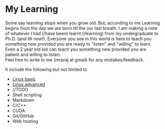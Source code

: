 # My Learning

<aside class="success"> Some say learning stops when you grow old. But, according to me Learning begins from the day we are born till the our last breath. I am making a note of whatever I had (/have been) learnt (/learning) from my undergraduate to Ph.D. (and till now!). Everyone you see in this world is here to teach you something new provided you are ready to "listen" and "willing" to learn.  </aside>
<aside class="notice" > Even a 2 year old kid can teach you something new provided you are patient and willing to listen. </aside>
<aside class="warning"> Feel free to write to me (mrpraj at gmail) for any mistakes/feedback.  </aside>

It include the following but not limited to

- [Linux basic](#linux-basic)
- [Linux advanced](#linux-administration)
- //TODO
- Shell scripting
- Markdown
- C/C++
- CUDA
- Git/GitHub
- Web hosting
